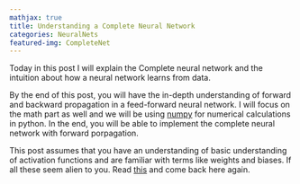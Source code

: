 ```yaml
---
mathjax: true
title: Understanding a Complete Neural Network
categories: NeuralNets
featured-img: CompleteNet
---
```


Today in this post I will explain the Complete neural network and the intuition about how a neural network learns from data.

By the end of this post, you will have the in-depth understanding of forward and backward propagation in a feed-forward neural network. I will focus on the math part as well and we will be using [numpy](https://pypi.org/project/numpy/) for numerical calculations in python. In the end, you will be able to implement the complete neural network with forward porpagation.

This post assumes that you have an understanding of basic understanding of activation functions and are familiar with terms like weights and biases. If all these seem alien to you. Read [this](https://coder3101.github.io/understanding-ff-nn/)  and come back here again.



 